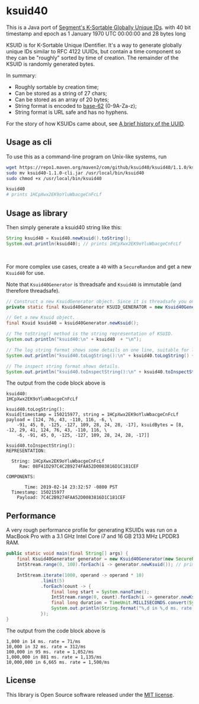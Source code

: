 # ksuid40

This is a Java port of [Segment's K-Sortable Globally Unique IDs](https://github.com/segmentio/ksuid). with 40 bit timestamp and epoch as 1 January 1970 UTC 00:00:00 and 28 bytes long

KSUID is for K-Sortable Unique IDentifier. It's a way to generate globally unique IDs similar to RFC 4122 UUIDs,
but contain a time component so they can be "roughly" sorted by time of creation.
The remainder of the KSUID is randomly generated bytes.

In summary:
*   Roughly sortable by creation time;
*   Can be stored as a string of 27 chars;
*   Can be stored as an array of 20 bytes;
*   String format is encoded to [base-62](https://en.wikipedia.org/wiki/Base62) (0-9A-Za-z);
*   String format is URL safe and has no hyphens.

For the story of how KSUIDs came about, see [A brief history of the UUID](https://segment.com/blog/a-brief-history-of-the-uuid).

## Usage as cli

To use this as a command-line program on Unix-like systems, run

```bash
wget https://repo1.maven.org/maven2/com/github/ksuid40/ksuid40/1.1.0/ksuid40-1.1.0-cli.jar
sudo mv ksuid40-1.1.0-cli.jar /usr/local/bin/ksuid40
sudo chmod +x /usr/local/bin/ksuid40

ksuid40
# prints 1HCpXwx2EK9oYluWbacgeCnFcLf
```

## Usage as library

Then simply generate a ksuid40 string like this:

```java
String ksuid40 = Ksuid40.newKsuid().toString();
System.out.println(ksuid40); // prints 1HCpXwx2EK9oYluWbacgeCnFcLf

```

&nbsp;

For more complex use cases, create a `40` with a `SecureRandom` and get a new `Ksuid40` for use.

Note that `Ksuid40Generator` is threadsafe and `Ksuid40` is immutable (and therefore threadsafe).

```java
// Construct a new KsuidGenerator object. Since it is threadsafe you only need one.
private static final Ksuid40Generator KSUID_GENERATOR = new Ksuid40Generator(new SecureRandom());

// Get a new Ksuid object.
final Ksuid ksuid40 = ksuid40Generator.newKsuid();

// The toString() method is the string representation of KSUID.
System.out.println("ksuid40:\n" + ksuid40  + "\n");

// The log string format shows some details on one line, suitable for logging.
System.out.println("ksuid40.toLogString():\n" + ksuid40.toLogString() + "\n");

// The inspect string format shows details.
System.out.println("ksuid40.toInspectString():\n" + ksuid40.toInspectString());

```
The output from the code block above is

```
ksuid40:
1HCpXwx2EK9oYluWbacgeCnFcLf

ksuid40.toLogString():
Ksuid[timestamp = 150215977, string = 1HCpXwx2EK9oYluWbacgeCnFcLf payload = [124, 76, 43, -110, 116, -6, \
    -91, 45, 0, -125, -127, 109, 28, 24, 28, -17], ksuidBytes = [8, -12, 29, 41, 124, 76, 43, -110, 116, \
    -6, -91, 45, 0, -125, -127, 109, 28, 24, 28, -17]]

ksuid40.toInspectString():
REPRESENTATION:

  String: 1HCpXwx2EK9oYluWbacgeCnFcLf
     Raw: 08F41D297C4C2B9274FAA52D0083816D1C181CEF

COMPONENTS:

       Time: 2019-02-14 23:32:57 -0800 PST
  Timestamp: 150215977
    Payload: 7C4C2B9274FAA52D0083816D1C181CEF
```

## Performance

A very rough performance profile for generating KSUIDs was run on a MacBook Pro with a 3.1 GHz Intel Core i7 and 16 GB 2133 MHz LPDDR3 RAM.

```java
public static void main(final String[] args) {
    final Ksuid40Generator generator = new Ksuid40Generator(new SecureRandom());
    IntStream.range(0, 100).forEach(i -> generator.newKsuid()); // prime the random

    IntStream.iterate(1000, operand -> operand * 10)
             .limit(5)
             .forEach(count -> {
                 final long start = System.nanoTime();
                 IntStream.range(0, count).forEach(i -> generator.newKsuid());
                 final long duration = TimeUnit.MILLISECONDS.convert(System.nanoTime() - start, TimeUnit.NANOSECONDS);
                 System.out.println(String.format("%,d in %,d ms. rate = %,d/ms", count, duration, count / duration));
             });
}
```
The output from the code block above is
```
1,000 in 14 ms. rate = 71/ms
10,000 in 32 ms. rate = 312/ms
100,000 in 95 ms. rate = 1,052/ms
1,000,000 in 881 ms. rate = 1,135/ms
10,000,000 in 6,665 ms. rate = 1,500/ms
```

## License
This library is Open Source software released under the [MIT license](https://opensource.org/licenses/MIT).
